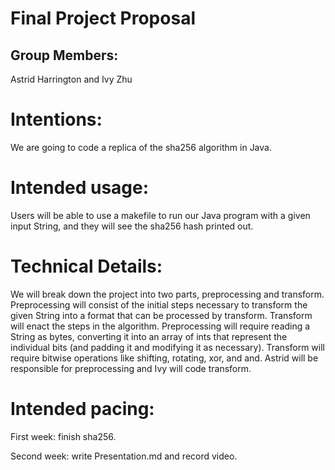 # Final Project Proposal

## Group Members:

Astrid Harrington and Ivy Zhu

# Intentions:

We are going to code a replica of the sha256 algorithm in Java.
    
# Intended usage:

Users will be able to use a makefile to run our Java program with a given input String, and they will see the sha256 hash printed out.
  
# Technical Details:

We will break down the project into two parts, preprocessing and transform. Preprocessing will consist of the initial steps necessary to transform the given String into a format that can be processed by transform. Transform will enact the steps in the algorithm. Preprocessing will require reading a String as bytes, converting it into an array of ints that represent the individual bits (and padding it and modifying it as necessary). Transform will require bitwise operations like shifting, rotating, xor, and and. Astrid will be responsible for preprocessing and Ivy will code transform.
    
# Intended pacing:

First week: finish sha256.

Second week: write Presentation.md and record video.
